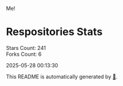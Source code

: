 Me!

# Respositories Stats
Stars Count: 241  
Forks Count: 6

2025-05-28 00:13:30  

This README is automatically generated by [🐰](https://github.com/rnitta/rnitta).
